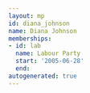 ```yaml
---
layout: mp
id: diana_johnson
name: Diana Johnson
memberships:
- id: lab
  name: Labour Party
  start: '2005-06-28'
  end: 
autogenerated: true
---
```

